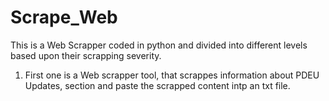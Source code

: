 # Scrape_Web

This is a  Web Scrapper coded in python and divided into different levels based upon their scrapping severity.
1. First one is a Web scrapper tool, that scrappes information about PDEU Updates, section and paste the scrapped content intp an txt file.
